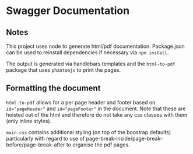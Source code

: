 # Swagger Documentation

## Notes

This project uses node to generate html/pdf documentation.  Package.json can be used to reinstall dependencies if necessary via `npm install`.

The output is generated via handlebars templates and the `html-to-pdf` package that uses `phantomjs` to print the pages.

## Formatting the document
`html-to-pdf` allows for a per page header and footer based on `id="pageHeader"` and `id="pageFooter"` in the document.  Note that these are hoisted out of the html and therefore do not take any css classes with them (only inline styles).

`main.css` contains additional styling (on top of the boostrap defaults) particularly with regard to use of page-break-inside/page-break-before/page-break-after to organise the pdf pages.